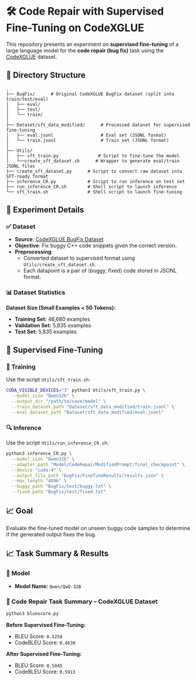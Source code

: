 # 🛠️ Code Repair with Supervised Fine-Tuning on CodeXGLUE

This repository presents an experiment on **supervised fine-tuning** of a large language model for the **code repair (bug fix)** task using the [CodeXGLUE](https://github.com/microsoft/CodeXGLUE) dataset.

## 📁 Directory Structure

```
.
├── BugFix/      # Original CodeXGLUE BugFix dataset (split into train/test/eval)
│   ├── eval/
│   ├── test/
│   └── train/
│
├── Dataset/sft_data_modified/      # Processed dataset for supervised fine-tuning
│   ├── eval.jsonl                  # Eval set (JSONL format)
│   └── train.jsonl                 # Train set (JSONL format)
│
├── Utils/
│   ├── sft_train.py               # Script to fine-tune the model
│   └──create_sft_dataset.sh      # Wrapper to generate eval/train JSONL files
├── create_sft_dataset.py      # Script to convert raw dataset into SFT-ready format
├── inference_CR.py            # Script to run inference on test set
├── run_inference_CR.sh        # Shell script to launch inference
└── sft_train.sh               # Shell script to launch fine-tuning
```

## 🧪 Experiment Details

### ✅ Dataset

- **Source**: [CodeXGLUE BugFix Dataset](https://github.com/microsoft/CodeXGLUE/tree/main/Code-Text/code-to-code-trans/BugFix)
- **Objective**: Fix buggy C++ code snippets given the correct version.
- **Preprocessing**: 
  - Converted dataset to supervised format using `Utils/create_sft_dataset.sh`.
  - Each datapoint is a pair of ⟨buggy, fixed⟩ code stored in JSONL format.

### 📊 Dataset Statistics 
**Dataset Size (Small Examples &lt; 50 Tokens):** 
- **Training Set:** 46,680 examples 
- **Validation Set:** 5,835 examples 
- **Test Set:** 5,835 examples

## 🧠 Supervised Fine-Tuning

### 🔧 Training

Use the script `Utils/sft_train.sh`:

```bash
CUDA_VISIBLE_DEVICES="3" python3 Utils/sft_train.py \
  --model_size "Qwen32b" \
  --output_dir "/path/to/save/model" \
  --train_dataset_path "Dataset/sft_data_modified/train.jsonl" \
  --eval_dataset_path "Dataset/sft_data_modified/eval.jsonl"
```

### 🔍 Inference

Use the script `Utils/run_inference_CR.sh`:

```bash
python3 inference_CR.py \
  --model_size "Qwen32b" \
  --adapter_path "Model/CodeRepairModifiedPrompt/final_checkpoint" \
  --device "cuda:4" \
  --output_file_path "BugFix/FineTuneResults/results.json" \
  --max_length "4096" \
  --buggy_path "BugFix/test/buggy.txt" \
  --fixed_path "BugFix/test/fixed.txt"
```

## 📈 Goal

Evaluate the fine-tuned model on unseen buggy code samples to determine if the generated output fixes the bug.

## 📈 Task Summary & Results 
### 🧠 Model 
- **Model Name:** `Qwen/QwQ-32B` 
  
### 🧪 Code Repair Task Summary – CodeXGLUE Dataset 
```python
python3 bluescore.py
```
**Before Supervised Fine-Tuning:** 
- BLEU Score: `0.5258` 
- CodeBLEU Score: `0.4630` 

**After Supervised Fine-Tuning:** 
- BLEU Score: `0.5845` 
- CodeBLEU Score: `0.5913`
